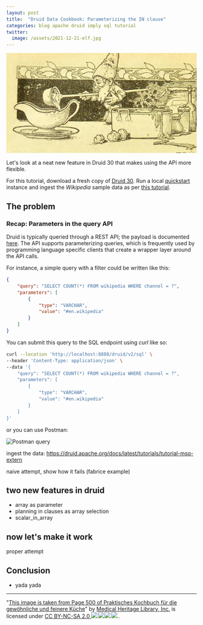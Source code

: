 ```yaml
---
layout: post
title:  "Druid Data Cookbook: Parameterizing the IN clause"
categories: blog apache druid imply sql tutorial
twitter:
  image: /assets/2021-12-21-elf.jpg
---
```


![Druid Cookbook](/assets/2021-12-21-elf.jpg)

Let's look at a neat new feature in Druid 30 that makes using the API more flexible.

For this tutorial, download a fresh copy of [Druid 30](https://druid.apache.org/downloads/). Run a local [quickstart](https://druid.apache.org/docs/latest/tutorials/) instance and ingest the _Wikipedia_ sample data as per [this tutorial](https://druid.apache.org/docs/latest/tutorials/tutorial-msq-extern).


## The problem



### Recap: Parameters in the query API

Druid is typically queried through a REST API; the payload is documented [here](https://druid.apache.org/docs/latest/api-reference/sql-api#request-body). The API supports parameterizing queries, which is frequently used by programming language specific clients that create a wrapper layer around the API calls.

For instance, a simple query with a filter could be written like this: 

```json
{
    "query": "SELECT COUNT(*) FROM wikipedia WHERE channel = ?",
    "parameters": [
        {
            "type": "VARCHAR",
            "value": "#en.wikipedia"
        }
    ]
}
```

You can submit this query to the SQL endpoint using _curl_ like so:

```bash
curl --location 'http://localhost:8888/druid/v2/sql' \
--header 'Content-Type: application/json' \
--data '{
    "query": "SELECT COUNT(*) FROM wikipedia WHERE channel = ?",
    "parameters": [
        {
            "type": "VARCHAR",
            "value": "#en.wikipedia"
        }
    ]
}'
```

or you can use Postman:

![Postman query](/assets/2024-06-24-01-postman.jpg)


ingest the data: https://druid.apache.org/docs/latest/tutorials/tutorial-msq-extern

naive attempt, show how it fails (fabrice example)

## two new features in druid

- array as parameter
- planning in clauses as array selection
- scalar_in_array

## now let's make it work

proper attempt

## Conclusion

- yada yada


---

"[This image is taken from Page 500 of Praktisches Kochbuch f&uuml;r die gew&ouml;hnliche und feinere K&uuml;che](https://www.flickr.com/photos/mhlimages/48051262646/)" by [Medical Heritage Library, Inc.](https://www.flickr.com/photos/mhlimages/) is licensed under <a target="_blank" rel="noopener noreferrer" href="https://creativecommons.org/licenses/by-nc-sa/2.0/">CC BY-NC-SA 2.0 <img src="https://mirrors.creativecommons.org/presskit/icons/cc.svg" style="height: 1em; margin-right: 0.125em; display: inline;"/><img src="https://mirrors.creativecommons.org/presskit/icons/by.svg" style="height: 1em; margin-right: 0.125em; display: inline;"/><img src="https://mirrors.creativecommons.org/presskit/icons/nc.svg" style="height: 1em; margin-right: 0.125em; display: inline;"/><img src="https://mirrors.creativecommons.org/presskit/icons/sa.svg" style="height: 1em; margin-right: 0.125em; display: inline;"/></a>.
